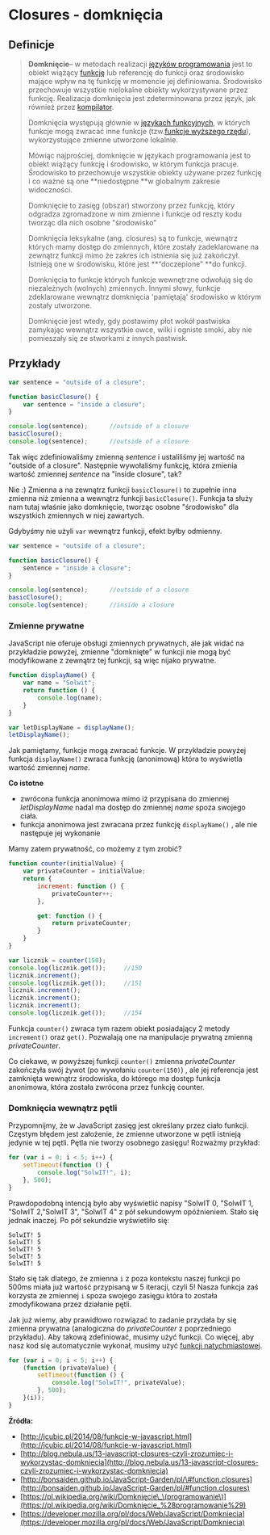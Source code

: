 # Closures - domknięcia

## Definicje

> **Domknięcie**– w metodach realizacji [języków programowania](https://pl.wikipedia.org/wiki/Język_programowania) jest to obiekt wiążący [funkcję](https://pl.wikipedia.org/wiki/Funkcja) lub referencję do funkcji oraz środowisko mające wpływ na tę funkcję w momencie jej definiowania. Środowisko przechowuje wszystkie nielokalne obiekty wykorzystywane przez funkcję. Realizacja domknięcia jest zdeterminowana przez język, jak również przez [kompilator](https://pl.wikipedia.org/wiki/Kompilator).
>
> Domknięcia występują głównie w [językach funkcyjnych](https://pl.wikipedia.org/wiki/Język_funkcyjny), w których funkcje mogą zwracać inne funkcje \(tzw.[funkcje wyższego rzędu](https://pl.wikipedia.org/wiki/Funkcja_wyższego_rzędu)\), wykorzystujące zmienne utworzone lokalnie.
>
> Mówiąc najprościej, domknięcie w językach programowania jest to obiekt wiążący funkcję i środowisko, w którym funkcja pracuje. Środowisko to przechowuje wszystkie obiekty używane przez funkcję i co ważne są one **niedostępne **w globalnym zakresie widoczności.
>
> Domknięcie to zasięg \(obszar\) stworzony przez funkcję, który odgradza zgromadzone w nim zmienne i funkcje od reszty kodu tworząc dla nich osobne "środowisko"
>
> Domknięcia leksykalne \(ang. closures\) są to funkcje, wewnątrz których mamy dostęp do zmiennych, które zostały zadeklarowane na zewnątrz funkcji mimo że zakres ich istnienia się już zakończył. Istnieją one w środowisku, które jest **“doczepione” **do funkcji.
>
> Domknięcia to funkcje których funkcje wewnętrzne odwołują się do niezależnych \(wolnych\) zmiennych. Innymi słowy, funkcje zdeklarowane wewnątrz domknięcia 'pamiętają' środowisko w którym zostały utworzone.
>
> Domknięcie jest wtedy, gdy postawimy płot wokół pastwiska zamykając wewnątrz wszystkie owce, wilki i ogniste smoki, aby nie pomieszały się ze stworkami z innych pastwisk.

## Przykłady

```js
var sentence = "outside of a closure";

function basicClosure() {
    var sentence = "inside a closure";
}

console.log(sentence);      //outside of a closure
basicClosure();
console.log(sentence);      //outside of a closure
```

Tak więc zdefiniowaliśmy zmienną _sentence_ i ustaliliśmy jej wartość na "outside of a closure". Następnie wywołaliśmy funkcję, która zmienia wartość zmiennej _sentence_ na "inside closure", tak?

Nie :\) Zmienna a na zewnątrz funkcji `basicClosure()` to zupełnie inna zmienna niż zmienna a wewnątrz funkcji `basicClosure()`. Funkcja ta służy nam tutaj właśnie jako domknięcie, tworząc osobne "środowisko" dla wszystkich zmiennych w niej zawartych.

Gdybyśmy nie użyli `var` wewnątrz funkcji, efekt byłby odmienny.

```js
var sentence = "outside of a closure";

function basicClosure() {
    sentence = "inside a closure";
}

console.log(sentence);      //outside of a closure
basicClosure();
console.log(sentence);      //inside a closure
```

### Zmienne prywatne

JavaScript nie oferuje obsługi zmiennych prywatnych, ale jak widać na przykładzie powyżej, zmienne "domknięte" w funkcji nie mogą być modyfikowane z zewnątrz tej funkcji, są więc nijako prywatne.

```js
function displayName() {
    var name = "Solwit";
    return function () {
        console.log(name);
    }
}

var letDisplayName = displayName();
letDisplayName();
```

Jak pamiętamy, funkcje mogą zwracać funkcje. W przykładzie powyżej funkcja `displayName()` zwraca funkcję  \(anonimową\) która to wyświetla wartość zmiennej _name_.

**Co istotne**

* zwrócona funkcja anonimowa mimo iż przypisana do zmiennej _letDisplayName_ nadal ma dostęp do zmiennej _name_ spoza swojego ciała.
* funkcja anonimowa jest zwracana przez funkcję `displayName()` , ale nie następuje jej wykonanie

Mamy zatem prywatność, co możemy z tym zrobić?

```js
function counter(initialValue) {
    var privateCounter = initialValue;
    return {
        increment: function () {
            privateCounter++;
        },

        get: function () {
            return privateCounter;
        }
    }
}

var licznik = counter(150);
console.log(licznik.get());     //150
licznik.increment();
console.log(licznik.get());     //151
licznik.increment();
licznik.increment();
licznik.increment();
console.log(licznik.get());     //154
```

Funkcja `counter()` zwraca tym razem obiekt posiadający 2 metody  `increment()` oraz `get()`. Pozwalają one na manipulacje prywatną zmienną  _privateCounter_.

Co ciekawe, w powyższej funkcji `counter()` zmienna _privateCounter_ zakończyła swój żywot \(po wywołaniu `counter(150)`\) , ale jej referencja jest zamknięta wewnątrz środowiska, do którego ma dostęp funkcja anonimowa, która została zwrócona przez funkcję counter.

### Domknięcia wewnątrz pętli 

Przypomnijmy, że w JavaScript zasięg jest określany przez ciało funkcji.  Częstym błędem jest założenie, że zmienne utworzone w pętli istnieją jedynie w tej pętli.  Pętla nie tworzy osobnego zasięgu!  Rozważmy przykład:

```js
for (var i = 0; i < 5; i++) {
    setTimeout(function () {
        console.log("SolwIT!", i);
    }, 500);
}
```

Prawdopodobną  intencją  było aby wyświetlić napisy "SolwIT 0, "SolwIT 1, "SolwIT 2,"SolwIT 3", "SolwIT 4" z  pół sekundowym opóźnieniem.   Stało się jednak inaczej.  Po pół sekundzie wyświetliło się:

```
SolwIT! 5
SolwIT! 5
SolwIT! 5
SolwIT! 5
SolwIT! 5
```

Stało się tak dlatego, że zmienna `i` z poza kontekstu naszej funkcji  po  500ms miała już wartość przypisaną w 5 iteracji, czyli 5!  Nasza funkcja zaś korzysta ze zmiennej `i`  spoza swojego zasięgu która to została zmodyfikowana przez działanie pętli.

Jak już wiemy, aby prawidłowo rozwiązać to zadanie przydała by się zmienna prywatna \(analogiczna do _privateCounter_ z  poprzedniego przykładu\). Aby takową zdefiniować, musimy użyć funkcji.  Co więcej, aby nasz kod się automatycznie wykonał, musimy użyć  [funkcji natychmiastowej](/immediately-invoked-function-expression-iife.md).

```js
for (var i = 0; i < 5; i++) {
    (function (privateValue) {
        setTimeout(function () {
            console.log("SolwIT!", privateValue);
        }, 500);
    }(i));
}
```







**Źródła:**

* [http://jcubic.pl/2014/08/funkcje-w-javascript.html](http://jcubic.pl/2014/08/funkcje-w-javascript.html)
* [http://blog.nebula.us/13-javascript-closures-czyli-zrozumiec-i-wykorzystac-domkniecia](http://blog.nebula.us/13-javascript-closures-czyli-zrozumiec-i-wykorzystac-domkniecia)
* [http://bonsaiden.github.io/JavaScript-Garden/pl/\#function.closures](http://bonsaiden.github.io/JavaScript-Garden/pl/#function.closures)
* [https://pl.wikipedia.org/wiki/Domknięcie\_\(programowanie\)](https://pl.wikipedia.org/wiki/Domknięcie_%28programowanie%29)
* [https://developer.mozilla.org/pl/docs/Web/JavaScript/Domkniecia](https://developer.mozilla.org/pl/docs/Web/JavaScript/Domkniecia)



